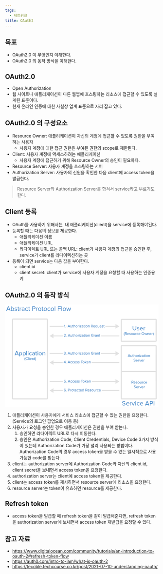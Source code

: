```yaml
---
tags:
  - 네트워크
title: OAuth2
---
```



## 목표

- OAuth2.0 이 무엇인지 이해한다.
- OAuth2.0 의 동작 방식을 이해한다.

## OAuth2.0

- Open Authorization
- 웹 사이트나 애플리케이션이 다른 웹앱에 호스팅하는 리소스에 접근할 수 있도록 설계된 표준이다.
- 현재 온라인 인증에 대한 사실상 업계 표준으로 자리 잡고 있다.

## OAuth2.0 의 구성요소

- Resource Owner: 애플리케이션이 자신의 계정에 접근할 수 있도록 권한을 부여하는 사용자
	- 사용자 계정에 대한 접근 권한은 부여된 권한의 scope로 제한된다.
- Client: 사용자 계정에 액세스하려는 애플리케이션
	- 사용자 계정에 접근하기 위해 Resource Owner의 승인이 필요하다.
- Resource Server: 사용자 계정을 호스팅하는 서버
- Authorization Server: 사용자의 신원을 확인한 다음 client에 access token을 발급한다.

> Resource Server와 Authorization Server를 합쳐서 service라고 부르기도 한다.

## Client 등록

- OAuth를 사용하기 위해서는, 내 애플리케이션(client)을 service에 등록해야된다.
- 등록할 때는 다음의 정보를 제공한다.
	- 애플리케이션 이름
	- 애플리케이션 URL
	- 리다이렉트 URL 또는 콜백 URL: client가 사용자 계정의 접근을 승인한 후, service가 client를 리다이렉션하는 곳
- 등록이 되면 service는 다음 값을 부여한다.
	- client id
	- client secret: client가 service에 사용자 계정을 요청할 때 사용하는 인증용 키
## OAuth2.0 의 동작 방식

![](assets/Pasted%20image%2020240320235806.png)

1. 애플리케이션이 사용자에게 서비스 리소스에 접근할 수 있는 권한을 요청한다. (Service의 로그인 팝업으로 이동 등)
2. 사용자가 요청을 승인한 경우 애플리케이션은 권한을 부여 받는다.
	1. 승인하면 리다이렉트 URL로 다시 이동한다.
	2. 승인은 Authorization Code, Client Credentials, Device Code 3가지 방식이 있는데 Authorization Code가 가장 널리 사용되는 방법이다. Authorization Code의 경우 access token을 받을 수 있는 일시적으로 사용가능한 code를 받는다.
3. client는 authorization server에 Authorization Code와 자신의 client id, client secret을 보내면서 access token을 요청한다.
4. authorization server는 client에 access token을 제공한다.
5. client는 access token를 제시하면서 resource server에 리소스을 요청한다.
6. resource server는 token이 유효하면 resource를 제공한다.

## Refresh token

- access token을 발급할 때 refresh token을 같이 발급해준다면, refresh token을 authorization server에 보내면서 access token 재발급을 요청할 수 있다.

## 참고 자료

- https://www.digitalocean.com/community/tutorials/an-introduction-to-oauth-2#refresh-token-flow
- https://auth0.com/intro-to-iam/what-is-oauth-2
- https://tecoble.techcourse.co.kr/post/2021-07-10-understanding-oauth/
